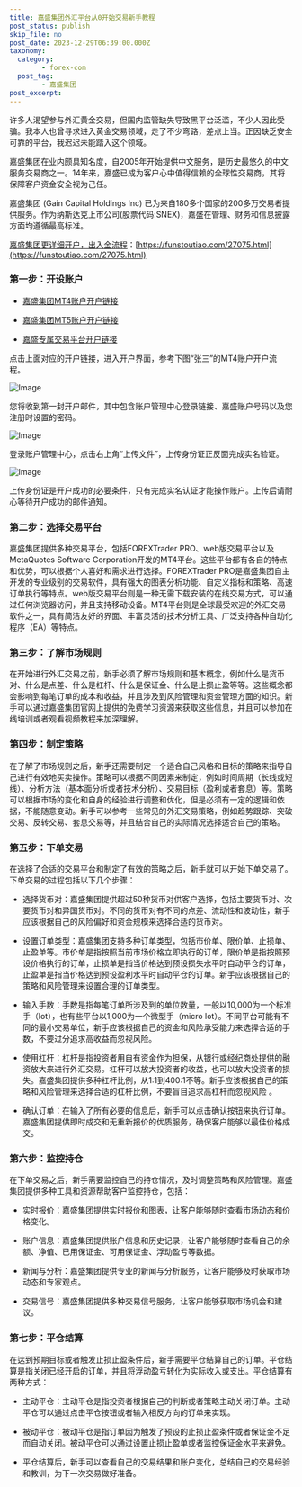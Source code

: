 ```yaml
---
title: 嘉盛集团外汇平台从0开始交易新手教程
post_status: publish
skip_file: no
post_date: 2023-12-29T06:39:00.000Z
taxonomy:
  category:
        - forex-com
  post_tag:
        - 嘉盛集团
post_excerpt: 
---
```

许多人渴望参与外汇黄金交易，但国内监管缺失导致黑平台泛滥，不少人因此受骗。我本人也曾寻求进入黄金交易领域，走了不少弯路，差点上当。正因缺乏安全可靠的平台，我迟迟未能踏入这个领域。

嘉盛集团在业内颇具知名度，自2005年开始提供中文服务，是历史最悠久的中文服务交易商之一。14年来，嘉盛已成为客户心中值得信赖的全球性交易商，其将保障客户资金安全视为己任。

嘉盛集团 (Gain Capital Holdings Inc) 已为来自180多个国家的200多万交易者提供服务。作为纳斯达克上市公司(股票代码:SNEX)，嘉盛在管理、财务和信息披露方面均遵循最高标准。

[嘉盛集团更详细开户，出入金流程](https://funstoutiao.com/27075.html)：[https://funstoutiao.com/27075.html](https://funstoutiao.com/27075.html)

### 第一步：开设账户

* [嘉盛集团MT4账户开户链接](https://s.ssgg.net/jsmt4)

* [嘉盛集团MT5账户开户链接](https://s.ssgg.net/jsmt5)

* [嘉盛专属交易平台开户链接](https://s.ssgg.net/js)

点击上面对应的开户链接，进入开户界面，参考下图“张三”的MT4账户开户流程。

![Image](https://prod-files-secure.s3.us-west-2.amazonaws.com/39ed1227-6d7d-4570-be36-9ccd4a2c4241/7a167aea-686b-400d-af59-4e18eb607a40/640.png?X-Amz-Algorithm=AWS4-HMAC-SHA256&X-Amz-Content-Sha256=UNSIGNED-PAYLOAD&X-Amz-Credential=ASIAZI2LB466RPASLY2B%2F20251021%2Fus-west-2%2Fs3%2Faws4_request&X-Amz-Date=20251021T221308Z&X-Amz-Expires=3600&X-Amz-Security-Token=IQoJb3JpZ2luX2VjEGYaCXVzLXdlc3QtMiJIMEYCIQC%2Bo0e4Wc7vBDQUuR2hume8yuUmCSaTRxo6M4qrLBGhFwIhANgJJ0q8fz4pGwPRzbRcwUBoQXtkcvIqMC3fqBX%2BVcBRKv8DCB8QABoMNjM3NDIzMTgzODA1Igzsa2zFYeAFzxtQX3Aq3AMEUXsV2dB%2BPdq3EqWmOZZQdHhZBeHzERJT9dwt7%2F%2BRkScMQLrioQ1E5SSd3zXlzZYvI8XZYIhEvj%2FpPodvlRmis16xOaqDuOMvOAU669xKAWiTGUieBg9KXFG2c5YbB0rX4tb81zZSdVbYK1v0lAwGxhY5bTzmEbyryy2OemCKzaUki8CcYt72du6LtmKiEd7Z9iCk86E69EGfSems04ZahBrIYxFQoQ2zad%2Bk9A3reu5E3bwn4jUHBBmheGvqybTEOKYOFBeL0UhOSzfXnkR%2BNuWNH7kdziRaaeCG0QI2pIFjKSII%2F1MvEQIyLl99wboIcStVpdNFNGnv0e3LyhixVbET8BSyI%2F8%2F5%2BvCbD5eAsipZZ%2Bd23g04LIP0brplyrqaXgINYEKOwAL0VpWo2O4f8PoICDn4RzIQt6Sm8mMRuMb7h80FZCN8vk%2FOfB4hEOMTqhqZtu%2B8ZncJt6vCAxP%2F%2Fla1kI08ym67oACv2Ol8fksaPQnJ8SAwGs8AUADdOoSX3sZVwLGq%2FtsECA1eVd%2Ft2ZZY5icpOkps6ho%2B0NEBf7B21fXpJ4cyCse%2FY4Y0XBLa6cwzlcrAtU4FoelOxCwUVZvXhRgV0y4NyBjE2jILSQtiNfRiWrW3ta1MzD49N%2FHBjqkAX11sDUZDToyRQ6GlcvK6%2Fg55B0hlJFEVnZsgJvB7Tz7lkeczsi8%2BXVTWlJNK9lQfDuVHDZ8AKUBF%2BnsJY6WiTZajdDutqFcue1gvtuCtaxGix7QqnbCvUmbxl8oAw9AftJnFOy6r5NSUfgpGuhOOi%2FkzimQTUbVEF8Qpl7flfakJlLrCNfC7X2Oa3Ie6usnXtGWuHs2mqHEtDMe5vCXXCiEkMPu&X-Amz-Signature=363c7b3171560aa89b2c1ef1b40344600b0a7ffab605be477d2686329459a81a&X-Amz-SignedHeaders=host&x-amz-checksum-mode=ENABLED&x-id=GetObject)

您将收到第一封开户邮件，其中包含账户管理中心登录链接、嘉盛账户号码以及您注册时设置的密码。

![Image](https://prod-files-secure.s3.us-west-2.amazonaws.com/39ed1227-6d7d-4570-be36-9ccd4a2c4241/eaa1c6b3-2877-4284-a0e1-530e222c27fb/image.png?X-Amz-Algorithm=AWS4-HMAC-SHA256&X-Amz-Content-Sha256=UNSIGNED-PAYLOAD&X-Amz-Credential=ASIAZI2LB466RPASLY2B%2F20251021%2Fus-west-2%2Fs3%2Faws4_request&X-Amz-Date=20251021T221308Z&X-Amz-Expires=3600&X-Amz-Security-Token=IQoJb3JpZ2luX2VjEGYaCXVzLXdlc3QtMiJIMEYCIQC%2Bo0e4Wc7vBDQUuR2hume8yuUmCSaTRxo6M4qrLBGhFwIhANgJJ0q8fz4pGwPRzbRcwUBoQXtkcvIqMC3fqBX%2BVcBRKv8DCB8QABoMNjM3NDIzMTgzODA1Igzsa2zFYeAFzxtQX3Aq3AMEUXsV2dB%2BPdq3EqWmOZZQdHhZBeHzERJT9dwt7%2F%2BRkScMQLrioQ1E5SSd3zXlzZYvI8XZYIhEvj%2FpPodvlRmis16xOaqDuOMvOAU669xKAWiTGUieBg9KXFG2c5YbB0rX4tb81zZSdVbYK1v0lAwGxhY5bTzmEbyryy2OemCKzaUki8CcYt72du6LtmKiEd7Z9iCk86E69EGfSems04ZahBrIYxFQoQ2zad%2Bk9A3reu5E3bwn4jUHBBmheGvqybTEOKYOFBeL0UhOSzfXnkR%2BNuWNH7kdziRaaeCG0QI2pIFjKSII%2F1MvEQIyLl99wboIcStVpdNFNGnv0e3LyhixVbET8BSyI%2F8%2F5%2BvCbD5eAsipZZ%2Bd23g04LIP0brplyrqaXgINYEKOwAL0VpWo2O4f8PoICDn4RzIQt6Sm8mMRuMb7h80FZCN8vk%2FOfB4hEOMTqhqZtu%2B8ZncJt6vCAxP%2F%2Fla1kI08ym67oACv2Ol8fksaPQnJ8SAwGs8AUADdOoSX3sZVwLGq%2FtsECA1eVd%2Ft2ZZY5icpOkps6ho%2B0NEBf7B21fXpJ4cyCse%2FY4Y0XBLa6cwzlcrAtU4FoelOxCwUVZvXhRgV0y4NyBjE2jILSQtiNfRiWrW3ta1MzD49N%2FHBjqkAX11sDUZDToyRQ6GlcvK6%2Fg55B0hlJFEVnZsgJvB7Tz7lkeczsi8%2BXVTWlJNK9lQfDuVHDZ8AKUBF%2BnsJY6WiTZajdDutqFcue1gvtuCtaxGix7QqnbCvUmbxl8oAw9AftJnFOy6r5NSUfgpGuhOOi%2FkzimQTUbVEF8Qpl7flfakJlLrCNfC7X2Oa3Ie6usnXtGWuHs2mqHEtDMe5vCXXCiEkMPu&X-Amz-Signature=9d83eba7f5e0c6e4605130d98443644c3f624278e4f2cb081d031e412da51138&X-Amz-SignedHeaders=host&x-amz-checksum-mode=ENABLED&x-id=GetObject)

登录账户管理中心，点击右上角“上传文件”，上传身份证正反面完成实名验证。

![Image](https://prod-files-secure.s3.us-west-2.amazonaws.com/39ed1227-6d7d-4570-be36-9ccd4a2c4241/54090639-09fc-46b4-a135-e0289f707147/image.png?X-Amz-Algorithm=AWS4-HMAC-SHA256&X-Amz-Content-Sha256=UNSIGNED-PAYLOAD&X-Amz-Credential=ASIAZI2LB466RPASLY2B%2F20251021%2Fus-west-2%2Fs3%2Faws4_request&X-Amz-Date=20251021T221308Z&X-Amz-Expires=3600&X-Amz-Security-Token=IQoJb3JpZ2luX2VjEGYaCXVzLXdlc3QtMiJIMEYCIQC%2Bo0e4Wc7vBDQUuR2hume8yuUmCSaTRxo6M4qrLBGhFwIhANgJJ0q8fz4pGwPRzbRcwUBoQXtkcvIqMC3fqBX%2BVcBRKv8DCB8QABoMNjM3NDIzMTgzODA1Igzsa2zFYeAFzxtQX3Aq3AMEUXsV2dB%2BPdq3EqWmOZZQdHhZBeHzERJT9dwt7%2F%2BRkScMQLrioQ1E5SSd3zXlzZYvI8XZYIhEvj%2FpPodvlRmis16xOaqDuOMvOAU669xKAWiTGUieBg9KXFG2c5YbB0rX4tb81zZSdVbYK1v0lAwGxhY5bTzmEbyryy2OemCKzaUki8CcYt72du6LtmKiEd7Z9iCk86E69EGfSems04ZahBrIYxFQoQ2zad%2Bk9A3reu5E3bwn4jUHBBmheGvqybTEOKYOFBeL0UhOSzfXnkR%2BNuWNH7kdziRaaeCG0QI2pIFjKSII%2F1MvEQIyLl99wboIcStVpdNFNGnv0e3LyhixVbET8BSyI%2F8%2F5%2BvCbD5eAsipZZ%2Bd23g04LIP0brplyrqaXgINYEKOwAL0VpWo2O4f8PoICDn4RzIQt6Sm8mMRuMb7h80FZCN8vk%2FOfB4hEOMTqhqZtu%2B8ZncJt6vCAxP%2F%2Fla1kI08ym67oACv2Ol8fksaPQnJ8SAwGs8AUADdOoSX3sZVwLGq%2FtsECA1eVd%2Ft2ZZY5icpOkps6ho%2B0NEBf7B21fXpJ4cyCse%2FY4Y0XBLa6cwzlcrAtU4FoelOxCwUVZvXhRgV0y4NyBjE2jILSQtiNfRiWrW3ta1MzD49N%2FHBjqkAX11sDUZDToyRQ6GlcvK6%2Fg55B0hlJFEVnZsgJvB7Tz7lkeczsi8%2BXVTWlJNK9lQfDuVHDZ8AKUBF%2BnsJY6WiTZajdDutqFcue1gvtuCtaxGix7QqnbCvUmbxl8oAw9AftJnFOy6r5NSUfgpGuhOOi%2FkzimQTUbVEF8Qpl7flfakJlLrCNfC7X2Oa3Ie6usnXtGWuHs2mqHEtDMe5vCXXCiEkMPu&X-Amz-Signature=12c73b6ed5f56d7f223e3038eb8d9579d9ade7384a50fd109eabcfc629f7ca1e&X-Amz-SignedHeaders=host&x-amz-checksum-mode=ENABLED&x-id=GetObject)

上传身份证是开户成功的必要条件，只有完成实名认证才能操作账户。上传后请耐心等待开户成功的邮件通知。

### 第二步：选择交易平台

嘉盛集团提供多种交易平台，包括FOREXTrader PRO、web版交易平台以及MetaQuotes Software Corporation开发的MT4平台。这些平台都有各自的特点和优势，可以根据个人喜好和需求进行选择。FOREXTrader PRO是嘉盛集团自主开发的专业级别的交易软件，具有强大的图表分析功能、自定义指标和策略、高速订单执行等特点。web版交易平台则是一种无需下载安装的在线交易方式，可以通过任何浏览器访问，并且支持移动设备。MT4平台则是全球最受欢迎的外汇交易软件之一，具有简洁友好的界面、丰富灵活的技术分析工具、广泛支持各种自动化程序（EA）等特点。

### 第三步：了解市场规则

在开始进行外汇交易之前，新手必须了解市场规则和基本概念，例如什么是货币对、什么是点差、什么是杠杆、什么是保证金、什么是止损止盈等等。这些概念都会影响到每笔订单的成本和收益，并且涉及到风险管理和资金管理方面的知识。新手可以通过嘉盛集团官网上提供的免费学习资源来获取这些信息，并且可以参加在线培训或者观看视频教程来加深理解。

### 第四步：制定策略

在了解了市场规则之后，新手还需要制定一个适合自己风格和目标的策略来指导自己进行有效地买卖操作。策略可以根据不同因素来制定，例如时间周期（长线或短线）、分析方法（基本面分析或者技术分析）、交易目标（盈利或者套息）等。策略可以根据市场的变化和自身的经验进行调整和优化，但是必须有一定的逻辑和依据，不能随意变动。新手可以参考一些常见的外汇交易策略，例如趋势跟踪、突破交易、反转交易、套息交易等，并且结合自己的实际情况选择适合自己的策略。

### 第五步：下单交易

在选择了合适的交易平台和制定了有效的策略之后，新手就可以开始下单交易了。下单交易的过程包括以下几个步骤：

* 选择货币对：嘉盛集团提供超过50种货币对供客户选择，包括主要货币对、次要货币对和异国货币对。不同的货币对有不同的点差、流动性和波动性，新手应该根据自己的风险偏好和资金规模来选择合适的货币对。

* 设置订单类型：嘉盛集团支持多种订单类型，包括市价单、限价单、止损单、止盈单等。市价单是指按照当前市场价格立即执行的订单，限价单是指按照预设价格执行的订单，止损单是指当价格达到预设损失水平时自动平仓的订单，止盈单是指当价格达到预设盈利水平时自动平仓的订单。新手应该根据自己的策略和风险管理来设置合理的订单类型。

* 输入手数：手数是指每笔订单所涉及到的单位数量，一般以10,000为一个标准手（lot），也有些平台以1,000为一个微型手（micro lot）。不同平台可能有不同的最小交易单位，新手应该根据自己的资金和风险承受能力来选择合适的手数，不要过分追求高收益而忽视风险。

* 使用杠杆：杠杆是指投资者用自有资金作为担保，从银行或经纪商处提供的融资放大来进行外汇交易。杠杆可以放大投资者的收益，也可以放大投资者的损失。嘉盛集团提供多种杠杆比例，从1:1到400:1不等。新手应该根据自己的策略和风险管理来选择合适的杠杆比例，不要盲目追求高杠杆而忽视风险 。

* 确认订单：在输入了所有必要的信息后，新手可以点击确认按钮来执行订单。嘉盛集团提供即时成交和无重新报价的优质服务，确保客户能够以最佳价格成交。

### 第六步：监控持仓

在下单交易之后，新手需要监控自己的持仓情况，及时调整策略和风险管理。嘉盛集团提供多种工具和资源帮助客户监控持仓，包括：

* 实时报价：嘉盛集团提供实时报价和图表，让客户能够随时查看市场动态和价格变化。

* 账户信息：嘉盛集团提供账户信息和历史记录，让客户能够随时查看自己的余额、净值、已用保证金、可用保证金、浮动盈亏等数据。

* 新闻与分析：嘉盛集团提供专业的新闻与分析服务，让客户能够及时获取市场动态和专家观点。

* 交易信号：嘉盛集团提供多种交易信号服务，让客户能够获取市场机会和建议。

### 第七步：平仓结算

在达到预期目标或者触发止损止盈条件后，新手需要平仓结算自己的订单。平仓结算是指关闭已经开启的订单，并且将浮动盈亏转化为实际收入或支出。平仓结算有两种方式：

* 主动平仓：主动平仓是指投资者根据自己的判断或者策略主动关闭订单。主动平仓可以通过点击平仓按钮或者输入相反方向的订单来实现。

* 被动平仓：被动平仓是指订单因为触发了预设的止损止盈条件或者保证金不足而自动关闭。被动平仓可以通过设置止损止盈单或者监控保证金水平来避免。

* 平仓结算后，新手可以查看自己的交易结果和账户变化，总结自己的交易经验和教训，为下一次交易做好准备。